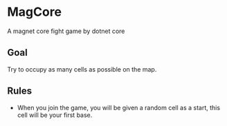 # MagCore
A magnet core fight game by dotnet core

## Goal
Try to occupy as many cells as possible on the map.

## Rules
- When you join the game, you will be given a random cell as a start, this cell will be your first base.
